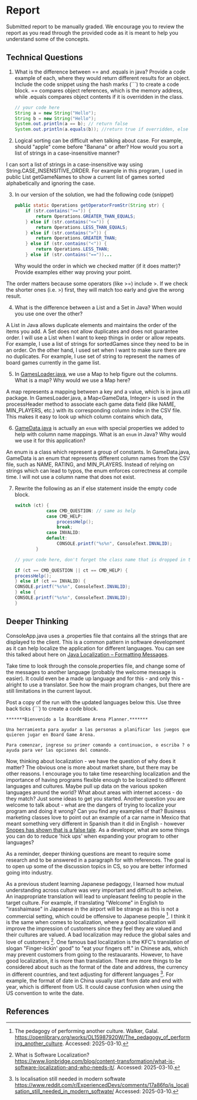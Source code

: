 # Report

Submitted report to be manually graded. We encourage you to review the report as you read through the provided
code as it is meant to help you understand some of the concepts. 

## Technical Questions

1. What is the difference between == and .equals in java? Provide a code example of each, where they would return different results for an object. Include the code snippet using the hash marks (```) to create a code block.
   == compares object references, which is the memory address, while .equals compares object contents if it is overridden in the class.
   ```java
   // your code here
   String a = new String("Hello");
   String b = new String("Hello");
   System.out.println(a == b); // return false
   System.out.println(a.equals(b)); //return true if overridden, else false
   ```




2. Logical sorting can be difficult when talking about case. For example, should "apple" come before "Banana" or after? How would you sort a list of strings in a case-insensitive manner? 

I can sort a list of strings in a case-insensitive way using String.CASE_INSENSITIVE_ORDER. For example in this program, I used in public List<String> getGameNames to show a current list of games sorted alphabetically and ignoring the case.



3. In our version of the solution, we had the following code (snippet)
    ```java
    public static Operations getOperatorFromStr(String str) {
        if (str.contains(">=")) {
            return Operations.GREATER_THAN_EQUALS;
        } else if (str.contains("<=")) {
            return Operations.LESS_THAN_EQUALS;
        } else if (str.contains(">")) {
            return Operations.GREATER_THAN;
        } else if (str.contains("<")) {
            return Operations.LESS_THAN;
        } else if (str.contains("=="))...
    ```
    Why would the order in which we checked matter (if it does matter)? Provide examples either way proving your point. 

The order matters because some operators (like >=) include >. If we check the shorter ones (i.e. >) first, they will match too early and give the wrong result.

4. What is the difference between a List and a Set in Java? When would you use one over the other? 

A List in Java allows duplicate elements and maintains the order of the items you add. A Set does not allow duplicates and does not guarantee order.
I will use a List when I want to keep things in order or allow repeats. For example, I use a list of strings for sortedGames since they need to be in an order. On the other hand, I used set when I want to make sure there are no duplicates. For example, I use set of string to represent the names of board games currently in the game list.

5. In [GamesLoader.java](src/main/java/student/GamesLoader.java), we use a Map to help figure out the columns. What is a map? Why would we use a Map here? 

A map represents a mapping between a key and a value, which is in java.util package.
In GamesLoader.java, a Map<GameData, Integer> is used in the processHeader method to associate each game data field (like NAME, MIN_PLAYERS, etc.) with its corresponding column index in the CSV file. This makes it easy to look up which column contains which data,


6. [GameData.java](src/main/java/student/GameData.java) is actually an `enum` with special properties we added to help with column name mappings. What is an `enum` in Java? Why would we use it for this application?

An enum is a class which represent a group of constants.
In GameData.java, GameData is an enum that represents different column names from the CSV file, such as NAME, RATING, and MIN_PLAYERS.
Instead of relying on strings which can lead to typos, the enum enforces correctness at compile time. I will not use a column name that does not exist.





7. Rewrite the following as an if else statement inside the empty code block.
    ```java
    switch (ct) {
                case CMD_QUESTION: // same as help
                case CMD_HELP:
                    processHelp();
                    break;
                case INVALID:
                default:
                    CONSOLE.printf("%s%n", ConsoleText.INVALID);
            }
    ``` 

    ```java
    // your code here, don't forget the class name that is dropped in the switch block..
   
   if (ct == CMD_QUESTION || ct == CMD_HELP) {
    processHelp();
   } else if (ct == INVALID) {
   CONSOLE.printf("%s%n", ConsoleText.INVALID);
   } else {
   CONSOLE.printf("%s%n", ConsoleText.INVALID);
   }
    
    ```

## Deeper Thinking

ConsoleApp.java uses a .properties file that contains all the strings
that are displayed to the client. This is a common pattern in software development
as it can help localize the application for different languages. You can see this
talked about here on [Java Localization – Formatting Messages](https://www.baeldung.com/java-localization-messages-formatting).

Take time to look through the console.properties file, and change some of the messages to
another language (probably the welcome message is easier). It could even be a made up language and for this - and only this - alright to use a translator. See how the main program changes, but there are still limitations in 
the current layout. 

Post a copy of the run with the updated languages below this. Use three back ticks (```) to create a code block. 

```text
*******Bienvenido a la BoardGame Arena Planner.*******

Una herramienta para ayudar a las personas a planificar los juegos que
quieren jugar en Board Game Arena.

Para comenzar, ingrese su primer comando a continuacion, o escriba ? o ayuda para ver las opciones del comando.
```

Now, thinking about localization - we have the question of why does it matter? The obvious
one is more about market share, but there may be other reasons.  I encourage
you to take time researching localization and the importance of having programs
flexible enough to be localized to different languages and cultures. Maybe pull up data on the
various spoken languages around the world? What about areas with internet access - do they match? Just some ideas to get you started. Another question you are welcome to talk about - what are the dangers of trying to localize your program and doing it wrong? Can you find any examples of that? Business marketing classes love to point out an example of a car name in Mexico that meant something very different in Spanish than it did in English - however [Snopes has shown that is a false tale](https://www.snopes.com/fact-check/chevrolet-nova-name-spanish/).  As a developer, what are some things you can do to reduce 'hick ups' when expanding your program to other languages?


As a reminder, deeper thinking questions are meant to require some research and to be answered in a paragraph for with references. The goal is to open up some of the discussion topics in CS, so you are better informed going into industry. 


As a previous student learning Japanese pedagogy, I learned how mutual understanding across culture was very important and difficult to acheive. An inappropriate translation will lead to unpleasant feeling to people in the target culture. For example, if translating "Welcome" in English to "irasshaimase" in Japanese in the airport will be strange as this is not a commercial setting, which could be offensive to Japanese people [^1].
I think it is the same when comes to localization, where a good localization will improve the impression of customers since they feel they are valued and their cultures are valued. A bad localization may reduce the global sales and love of customers [^2]. One famous bad localization is the KFC's translation of slogan "Finger-lickin' good" to "eat your fingers off." in Chinese ads, which may prevent customers from going to the restauarants. 
However, to have good localization, it is more than translation. There are more things to be considered about such as the format of the date and address, the currency in different countries, and text adjusting for different languages [^3]. For example, the format of date in China usually start from date and end with year, which is different from US. It could cause confusion when using the US convention to write the date.

## References

[^1]: The pedagogy of performing another culture. Walker, Galal. https://openlibrary.org/works/OL15987920W/The_pedagogy_of_performing_another_culture. Accessed: 2025-03-10.
[^2]: What is Software Localization? https://www.lionbridge.com/blog/content-transformation/what-is-software-localization-and-who-needs-it/. Accessed: 2025-03-10.
[^3]: Is localisation still needed in modern softwate https://www.reddit.com/r/ExperiencedDevs/comments/17a86fq/is_localisation_still_needed_in_modern_softwate/ Accessed: 2025-03-10.